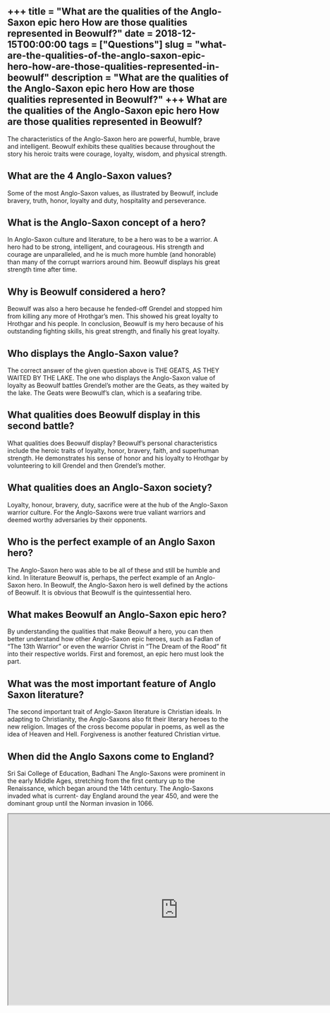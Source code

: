 +++
title = "What are the qualities of the Anglo-Saxon epic hero How are those qualities represented in Beowulf?"
date = 2018-12-15T00:00:00
tags = ["Questions"]
slug = "what-are-the-qualities-of-the-anglo-saxon-epic-hero-how-are-those-qualities-represented-in-beowulf"
description = "What are the qualities of the Anglo-Saxon epic hero How are those qualities represented in Beowulf?"
+++
What are the qualities of the Anglo-Saxon epic hero How are those qualities represented in Beowulf?
---------------------------------------------------------------------------------------------------

The characteristics of the Anglo-Saxon hero are powerful, humble, brave and intelligent. Beowulf exhibits these qualities because throughout the story his heroic traits were courage, loyalty, wisdom, and physical strength.

What are the 4 Anglo-Saxon values?
----------------------------------

Some of the most Anglo-Saxon values, as illustrated by Beowulf, include bravery, truth, honor, loyalty and duty, hospitality and perseverance.

What is the Anglo-Saxon concept of a hero?
------------------------------------------

In Anglo-Saxon culture and literature, to be a hero was to be a warrior. A hero had to be strong, intelligent, and courageous. His strength and courage are unparalleled, and he is much more humble (and honorable) than many of the corrupt warriors around him. Beowulf displays his great strength time after time.

Why is Beowulf considered a hero?
---------------------------------

Beowulf was also a hero because he fended-off Grendel and stopped him from killing any more of Hrothgar’s men. This showed his great loyalty to Hrothgar and his people. In conclusion, Beowulf is my hero because of his outstanding fighting skills, his great strength, and finally his great loyalty.

Who displays the Anglo-Saxon value?
-----------------------------------

The correct answer of the given question above is THE GEATS, AS THEY WAITED BY THE LAKE. The one who displays the Anglo-Saxon value of loyalty as Beowulf battles Grendel’s mother are the Geats, as they waited by the lake. The Geats were Beowulf’s clan, which is a seafaring tribe.

What qualities does Beowulf display in this second battle?
----------------------------------------------------------

What qualities does Beowulf display? Beowulf’s personal characteristics include the heroic traits of loyalty, honor, bravery, faith, and superhuman strength. He demonstrates his sense of honor and his loyalty to Hrothgar by volunteering to kill Grendel and then Grendel’s mother.

What qualities does an Anglo-Saxon society?
-------------------------------------------

Loyalty, honour, bravery, duty, sacrifice were at the hub of the Anglo-Saxon warrior culture. For the Anglo-Saxons were true valiant warriors and deemed worthy adversaries by their opponents.

Who is the perfect example of an Anglo Saxon hero?
--------------------------------------------------

The Anglo-Saxon hero was able to be all of these and still be humble and kind. In literature Beowulf is, perhaps, the perfect example of an Anglo-Saxon hero. In Beowulf, the Anglo-Saxon hero is well defined by the actions of Beowulf. It is obvious that Beowulf is the quintessential hero.

What makes Beowulf an Anglo-Saxon epic hero?
--------------------------------------------

By understanding the qualities that make Beowulf a hero, you can then better understand how other Anglo-Saxon epic heroes, such as Fadlan of “The 13th Warrior” or even the warrior Christ in “The Dream of the Rood” fit into their respective worlds. First and foremost, an epic hero must look the part.

What was the most important feature of Anglo Saxon literature?
--------------------------------------------------------------

The second important trait of Anglo-Saxon literature is Christian ideals. In adapting to Christianity, the Anglo-Saxons also fit their literary heroes to the new religion. Images of the cross become popular in poems, as well as the idea of Heaven and Hell. Forgiveness is another featured Christian virtue.

When did the Anglo Saxons come to England?
------------------------------------------

Sri Sai College of Education, Badhani The Anglo-Saxons were prominent in the early Middle Ages, stretching from the first century up to the Renaissance, which began around the 14th century. The Anglo-Saxons invaded what is current- day England around the year 450, and were the dominant group until the Norman invasion in 1066.

<iframe allow="accelerometer; autoplay; clipboard-write; encrypted-media; gyroscope; picture-in-picture" allowfullscreen="" class="__youtube_prefs__  epyt-is-override  no-lazyload" data-no-lazy="1" data-origheight="433" data-origwidth="770" data-skipgform_ajax_framebjll="" height="433" id="_ytid_72412" loading="lazy" src="https://www.youtube.com/embed/jT2WMRV2iQ4?enablejsapi=1&autoplay=0&cc_load_policy=0&cc_lang_pref=&iv_load_policy=1&loop=0&modestbranding=0&rel=1&fs=1&playsinline=0&autohide=2&theme=dark&color=red&controls=1&" title="YouTube player" width="770"></iframe>